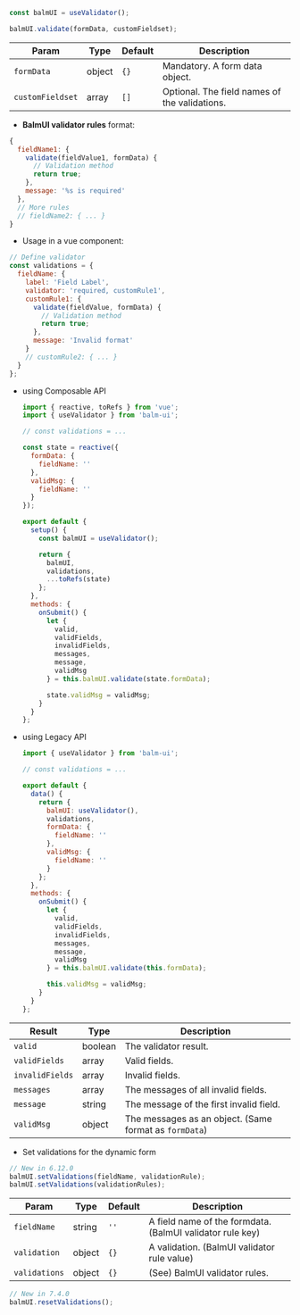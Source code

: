 ```js
const balmUI = useValidator();
```

```js
balmUI.validate(formData, customFieldset);
```

| Param            | Type   | Default | Description                                   |
| ---------------- | ------ | ------- | --------------------------------------------- |
| `formData`       | object | `{}`    | Mandatory. A form data object.                |
| `customFieldset` | array  | `[]`    | Optional. The field names of the validations. |

- **BalmUI validator rules** format:

```js
{
  fieldName1: {
    validate(fieldValue1, formData) {
      // Validation method
      return true;
    },
    message: '%s is required'
  },
  // More rules
  // fieldName2: { ... }
}
```

- Usage in a vue component:

```js
// Define validator
const validations = {
  fieldName: {
    label: 'Field Label',
    validator: 'required, customRule1',
    customRule1: {
      validate(fieldValue, formData) {
        // Validation method
        return true;
      },
      message: 'Invalid format'
    }
    // customRule2: { ... }
  }
};
```

- using Composable API

  ```js
  import { reactive, toRefs } from 'vue';
  import { useValidator } from 'balm-ui';

  // const validations = ...

  const state = reactive({
    formData: {
      fieldName: ''
    },
    validMsg: {
      fieldName: ''
    }
  });

  export default {
    setup() {
      const balmUI = useValidator();

      return {
        balmUI,
        validations,
        ...toRefs(state)
      };
    },
    methods: {
      onSubmit() {
        let {
          valid,
          validFields,
          invalidFields,
          messages,
          message,
          validMsg
        } = this.balmUI.validate(state.formData);

        state.validMsg = validMsg;
      }
    }
  };
  ```

- using Legacy API

  ```js
  import { useValidator } from 'balm-ui';

  // const validations = ...

  export default {
    data() {
      return {
        balmUI: useValidator(),
        validations,
        formData: {
          fieldName: ''
        },
        validMsg: {
          fieldName: ''
        }
      };
    },
    methods: {
      onSubmit() {
        let {
          valid,
          validFields,
          invalidFields,
          messages,
          message,
          validMsg
        } = this.balmUI.validate(this.formData);

        this.validMsg = validMsg;
      }
    }
  };
  ```

| Result          | Type    | Description                                            |
| --------------- | ------- | ------------------------------------------------------ |
| `valid`         | boolean | The validator result.                                  |
| `validFields`   | array   | Valid fields.                                          |
| `invalidFields` | array   | Invalid fields.                                        |
| `messages`      | array   | The messages of all invalid fields.                    |
| `message`       | string  | The message of the first invalid field.                |
| `validMsg`      | object  | The messages as an object. (Same format as `formData`) |

- Set validations for the dynamic form

```js
// New in 6.12.0
balmUI.setValidations(fieldName, validationRule);
balmUI.setValidations(validationRules);
```

| Param         | Type   | Default | Description                                               |
| ------------- | ------ | ------- | --------------------------------------------------------- |
| `fieldName`   | string | `''`    | A field name of the formdata. (BalmUI validator rule key) |
| `validation`  | object | `{}`    | A validation. (BalmUI validator rule value)               |
| `validations` | object | `{}`    | (See) BalmUI validator rules.                             |

```js
// New in 7.4.0
balmUI.resetValidations();
```
